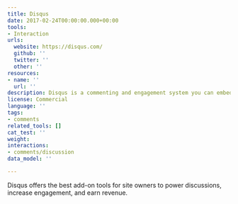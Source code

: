 ```yaml
---
title: Disqus
date: 2017-02-24T00:00:00.000+00:00
tools:
- Interaction
urls:
  website: https://disqus.com/
  github: ''
  twitter: ''
  other: ''
resources:
- name: ''
  url: ''
description: Disqus is a commenting and engagement system you can embed on your website.
license: Commercial
language: ''
tags:
- comments
related_tools: []
cat_test: ''
weight: 
interactions:
- comments/discussion
data_model: ''

---
```

Disqus offers the best add-on tools for site owners to power discussions, increase engagement, and earn revenue.